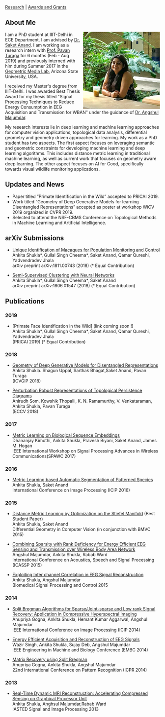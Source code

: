 
 [Research](research.md)    |    [Awards and Grants](fellowship_and_grants.md)

## About Me
<img src = "AnkitaShukla.jpg" align = "right" width= "250" style = "margin-left:5px">

I am a PhD student at IIIT-Delhi in ECE Department. I am advised by [Dr. Saket Anand](https://www.iiitd.edu.in/~anands/). I am working as a research intern with [Prof. Pavan Turaga](https://pavanturaga.com/) for 6 months (Feb - Aug 2019) and previously interned with him during Summer 2017 in the [Geometric Media Lab](https://pavanturaga.com/geometric-media-lab/), Arizona State University, USA.

I received my Master's degree from IIIT-Delhi. I was awarded Best Thesis Award for my thesis titled "Signal Processing Techniques to Reduce Energy Consumption in EEG Acquisition and Transmission for WBAN" under the guidance of [Dr. Angshul Majumdar](https://www.iiitd.edu.in/~angshul/index.htm).

My research interests lie in deep learning and machine learning approaches for computer vision applications, topological data analysis, differential geometry and geometry driven approaches for learning. My work as a PhD student has two aspects. The first aspect focuses on leveraging semantic and geometric constraints for developing machine learning and deep learning algorithms. This includes distance metric learning in traditional machine learning, as well as current work that focuses on geometry aware deep learning. The other aspect focuses on AI for Good, specifically towards visual wildlife monitoring applications.
<!---My work as a PhD students spans --->


## Updates and News

- Paper titled ”Primate Identification in the Wild” accepted to PRICAI 2019.
- Work titled “Geometry of Deep Generative Models for learning Disentangled Representations” accepted as poster at  workshop WiCV 2019 organized in CVPR 2019.
- Selected to attend the NSF-CBMS Conference on Topological Methods in Machine Learning and Artificial Intelligence.

## arXiv Submissions

  - [Unique Identification of Macaques for Population Monitoring and Control](https://arxiv.org/abs/1811.00743)  
    Ankita Shukla*, Gullal Singh Cheema*, Saket Anand, Qamar Qureshi, Yadvendradev Jhala  
    arXiv preprint arXiv:1811.00743 (2018)
    (* Equal Contribution)
    
  - [Semi-Supervised Clustering with Neural Networks](https://www.google.com/url?sa=t&rct=j&q=&esrc=s&source=web&cd=1&cad=rja&uact=8&ved=2ahUKEwiz5ci4uIPjAhXQvJ4KHd6oCPcQFjAAegQIAxAB&url=https%3A%2F%2Farxiv.org%2Fabs%2F1806.01547&usg=AOvVaw3Vh22r2Rzyo98I2a5dEFna)  
    Ankita Shukla*, Gullal Singh Cheema*, Saket Anand  
    arXiv preprint arXiv:1806.01547 (2018)
    (* Equal Contribution)



## Publications  
### 2019
  - [Primate Face Identification in the Wild] (link coming soon !)  
    Ankita Shukla*, Gullal Singh Cheema*, Saket Anand, Qamar Qureshi, Yadvendradev Jhala  
    (PRICAI 2019)
    (* Equal Contribution)
  
### 2018 
  - [Geometry of Deep Generative Models for Disentangled Representations](https://arxiv.org/pdf/1902.06964.pdf)  
    Ankita Shukla. Shagun Uppal, Sarthak Bhagat,Saket Anand, Pavan Turaga    
    (ICVGIP 2018)
    
  - [Perturbation Robust Representations of Topological Persistence Diagrams](http://openaccess.thecvf.com/content_ECCV_2018/papers/Anirudh_Som_Perturbation_Robust_Representations_ECCV_2018_paper.pdf)  
    Anirudh Som, Kowshik Thopalli, K. N. Ramamurthy, V. Venkataraman, Ankita Shukla, Pavan Turaga  
    (ECCV 2018)
 
### 2017
 - [Metric Learning on Biological Sequence Embeddings](http://ieeexplore.ieee.org/document/8227769/)  
   Dhananjay Kimothi, Ankita Shukla, Pravesh Biyani,  Saket Anand, James M. Hogan  
   IEEE International Workshop on Signal Processing Advances in Wireless Communications(SPAWC 2017)

### 2016 
 - [Metric Learning based Automatic Segmentation of Patterned Species](https://www.iiitd.edu.in/~anands/files/papers/ml_seg_icip2016.pdf)  
   Ankita Shukla, Saket Anand  
   International Conference on Image Processing (ICIP 2016)

### 2015
 - [Distance Metric Learning by Optimization on the Stiefel Manifold](http://www.bmva.org/bmvc/2015/diffcv/papers/paper007/paper007.pdf) (Best Student Paper)  
   Ankita Shukla, Saket Anand  
   Differential Geometry in Computer Vision (in conjunction with BMVC 2015)
   
 - [Combining Sparsity with Rank Deficiency for Energy Efficient EEG Sensing
   and Transmission over Wireless Body Area Network](http://ieeexplore.ieee.org/stamp/stamp.jsp?tp=&arnumber=7178087)  
   Angshul Majumdar, Ankita Shukla, Rabab Ward  
   International Conference on Acoustics, Speech and Signal Processing (ICASSP 2015)

 - [Exploiting Inter channel Correlation in EEG Signal Reconstruction](https://www.sciencedirect.com/science/article/pii/S1746809414001694)  
   Ankita Shukla, Angshul Majumdar  
   Biomedical Signal Processing and Control 2015
   
 ### 2014
 - [Split Bregman Algorithms for Sparse/Joint-sparse and Low rank Signal Recovery: Application 
   in Compressive  Hyperspectral Imaging](http://ieeexplore.ieee.org/stamp/stamp.jsp?tp=&arnumber=7025260)  
   Anupriya Gogna, Ankita Shukla, Hemant Kumar Aggarwal, Angshul Majumdar  
   IEEE International Conference on Image Processing (ICIP 2014)

 - [Energy Efficient Acquisition and Reconstruction of EEG Signals](https://www.ncbi.nlm.nih.gov/pubmed/25570198)      
   Wazir Singh, Ankita Shukla, Sujay Deb, Angshul Majumdar  
   IEEE Engineering in Machine and Biology Conference (EMBC 2014)

 - [Matrix Recovery using Split Bregman](https://arxiv.org/abs/1312.6872)  
   Anupriya Gogna, Ankita Shukla, Angshul Majumdar  
   22nd International Conference on Pattern Recognition (ICPR 2014)
   
 ### 2013
 - [Real-Time Dynamic MRI Reconstruction:
   Accelerating Compressed Sensing on Graphical Processor Unit](https://www.actapress.com/Abstract.aspx?paperId=455711)  
   Ankita Shukla, Anghsul Majumdar,Rabab Ward  
   IASTED Signal and Image Processing 2013


   
    


<!---

```markdown
Syntax highlghted code block

# About Me
## Header 2
### Header 3

- Bulleted
- List

1. Numbered
2. List

**Bold** and _Italic_ and `Code` text

[Link](url) and ![Image](src)
```

For more details see [GitHub Flavored Markdown](https://guides.github.com/features/mastering-markdown/).

### Jekyll Themes

Your Pages site will use the layout and styles from the Jekyll theme you have selected in your [repository settings](https://github.com/ankita-shukla/ankita-shukla.github.io/settings). The name of this theme is saved in the Jekyll `_config.yml` configuration file.

### Support or Contact

Having trouble with Pages? Check out our [documentation](https://help.github.com/categories/github-pages-basics/) or [contact support](https://github.com/contact) and we’ll help you sort it out.--->
